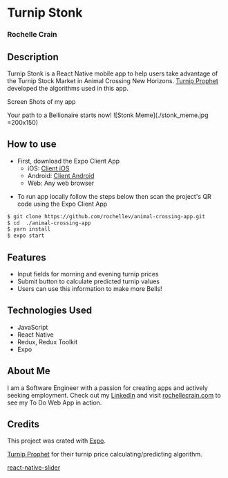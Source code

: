 # Turnip Stonk

### Rochelle Crain

## Description

Turnip Stonk is a React Native mobile app to help users take advantage of the Turnip Stock Market in Animal Crossing New Horizons. [Turnip Prophet](https://github.com/mikebryant/ac-nh-turnip-prices) developed the algorithms used in this app.

Screen Shots of my app

Your path to a Bellionaire starts now!
![Stonk Meme](./stonk_meme.jpg =200x150)

## How to use

- First, download the Expo Client App
  - iOS: [Client iOS](https://itunes.apple.com/app/apple-store/id982107779)
  - Android: [Client Android](https://play.google.com/store/apps/details?id=host.exp.exponent&referrer=blankexample)
  - Web: Any web browser

* To run app locally follow the steps below then scan the project's QR code using the Expo Client App

```sh
$ git clone https://github.com/rochellev/animal-crossing-app.git
$ cd  ./animal-crossing-app
$ yarn install
$ expo start
```

## Features

- Input fields for morning and evening turnip prices
- Submit button to calculate predicted turnip values
- Users can use this information to make more Bells!

## Technologies Used

- JavaScript
- React Native
- Redux, Redux Toolkit
- Expo

## About Me

I am a Software Engineer with a passion for creating apps and actively seeking employment. Check out my [LinkedIn](https://www.linkedin.com/in/rochelle-roberts) and visit [rochellecrain.com](https://www.rochellecrain.com/) to see my To Do Web App in action.

## Credits

This project was crated with [Expo](https://reactnative.dev/docs/0.60/getting-started).

[Turnip Prophet](https://github.com/mikebryant/ac-nh-turnip-prices) for their turnip price calculating/predicting algorithm.

[react-native-slider](https://github.com/react-native-community/react-native-slider)
